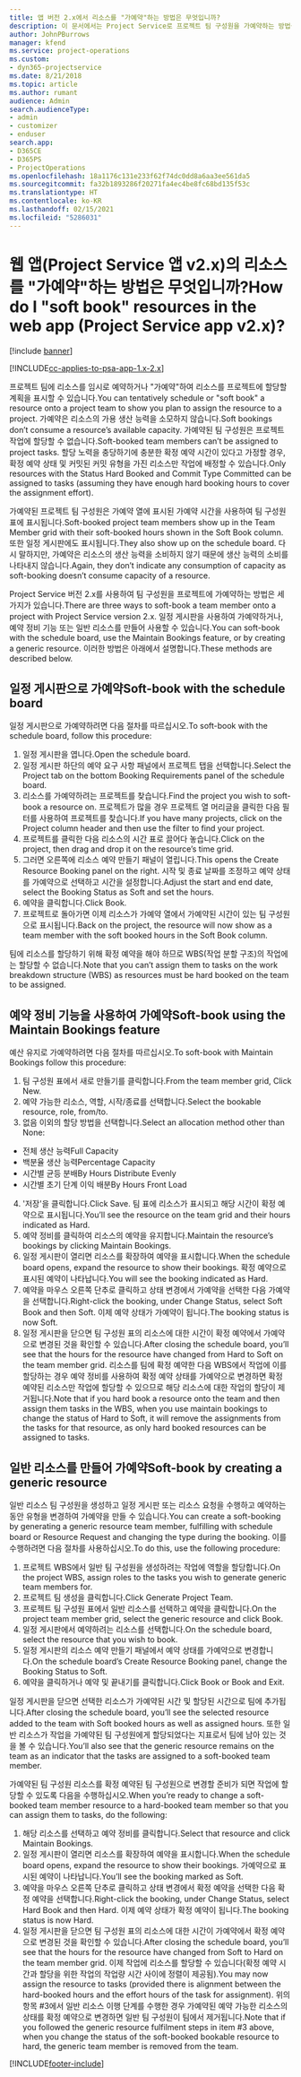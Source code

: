 ```yaml
---
title: 앱 버전 2.x에서 리소스를 "가예약"하는 방법은 무엇입니까?
description: 이 문서에서는 Project Service로 프로젝트 팀 구성원을 가예약하는 방법을 설명합니다.
author: JohnPBurrows
manager: kfend
ms.service: project-operations
ms.custom:
- dyn365-projectservice
ms.date: 8/21/2018
ms.topic: article
ms.author: rumant
audience: Admin
search.audienceType:
- admin
- customizer
- enduser
search.app:
- D365CE
- D365PS
- ProjectOperations
ms.openlocfilehash: 18a1176c131e233f62f74dc0dd8a6aa3ee561da5
ms.sourcegitcommit: fa32b1893286f20271fa4ec4be8fc68bd135f53c
ms.translationtype: HT
ms.contentlocale: ko-KR
ms.lasthandoff: 02/15/2021
ms.locfileid: "5286031"
---
```

# <a name="how-do-i-soft-book-resources-in-the-web-app-project-service-app-v2x"></a><span data-ttu-id="b698e-103">웹 앱(Project Service 앱 v2.x)의 리소스를 "가예약"하는 방법은 무엇입니까?</span><span class="sxs-lookup"><span data-stu-id="b698e-103">How do I "soft book" resources in the web app (Project Service app v2.x)?</span></span>

[!include [banner](../includes/psa-now-project-operations.md)]

[!INCLUDE[cc-applies-to-psa-app-1.x-2.x](../includes/cc-applies-to-psa-app-1x-2x.md)]

<span data-ttu-id="b698e-104">프로젝트 팀에 리소스를 임시로 예약하거나 "가예약"하여 리소스를 프로젝트에 할당할 계획을 표시할 수 있습니다.</span><span class="sxs-lookup"><span data-stu-id="b698e-104">You can tentatively schedule or "soft book" a resource onto a project team to show you plan to assign the resource to a project.</span></span> <span data-ttu-id="b698e-105">가예약은 리소스의 가용 생산 능력을 소모하지 않습니다.</span><span class="sxs-lookup"><span data-stu-id="b698e-105">Soft bookings don’t consume a resource’s available capacity.</span></span> <span data-ttu-id="b698e-106">가예약된 팀 구성원은 프로젝트 작업에 할당할 수 없습니다.</span><span class="sxs-lookup"><span data-stu-id="b698e-106">Soft-booked team members can’t be assigned to project tasks.</span></span> <span data-ttu-id="b698e-107">할당 노력을 충당하기에 충분한 확정 예약 시간이 있다고 가정할 경우, 확정 예약 상태 및 커밋된 커밋 유형을 가진 리소스만 작업에 배정할 수 있습니다.</span><span class="sxs-lookup"><span data-stu-id="b698e-107">Only resources with the Status Hard Booked and Commit Type Committed can be assigned to tasks (assuming they have enough hard booking hours to cover the assignment effort).</span></span>

<span data-ttu-id="b698e-108">가예약된 프로젝트 팀 구성원은 가예약 열에 표시된 가예약 시간을 사용하여 팀 구성원 표에 표시됩니다.</span><span class="sxs-lookup"><span data-stu-id="b698e-108">Soft-booked project team members show up in the Team Member grid with their soft-booked hours shown in the Soft Book column.</span></span> <span data-ttu-id="b698e-109">또한 일정 게시판에도 표시됩니다.</span><span class="sxs-lookup"><span data-stu-id="b698e-109">They also show up on the schedule board.</span></span> <span data-ttu-id="b698e-110">다시 말하지만, 가예약은 리소스의 생산 능력을 소비하지 않기 때문에 생산 능력의 소비를 나타내지 않습니다.</span><span class="sxs-lookup"><span data-stu-id="b698e-110">Again, they don’t indicate any consumption of capacity as soft-booking doesn’t consume capacity of a resource.</span></span>

<span data-ttu-id="b698e-111">Project Service 버전 2.x를 사용하여 팀 구성원을 프로젝트에 가예약하는 방법은 세 가지가 있습니다.</span><span class="sxs-lookup"><span data-stu-id="b698e-111">There are three ways to soft-book a team member onto a project with Project Service version 2.x.</span></span> <span data-ttu-id="b698e-112">일정 게시판을 사용하여 가예약하거나, 예약 정비 기능 또는 일반 리소스를 만들어 사용할 수 있습니다.</span><span class="sxs-lookup"><span data-stu-id="b698e-112">You can soft-book with the schedule board, use the Maintain Bookings feature, or by creating a generic resource.</span></span> <span data-ttu-id="b698e-113">이러한 방법은 아래에서 설명합니다.</span><span class="sxs-lookup"><span data-stu-id="b698e-113">These methods are described below.</span></span>

## <a name="soft-book-with-the-schedule-board"></a><span data-ttu-id="b698e-114">일정 게시판으로 가예약</span><span class="sxs-lookup"><span data-stu-id="b698e-114">Soft-book with the schedule board</span></span>

<span data-ttu-id="b698e-115">일정 게시판으로 가예약하려면 다음 절차를 따르십시오.</span><span class="sxs-lookup"><span data-stu-id="b698e-115">To soft-book with the schedule board, follow this procedure:</span></span> 
1. <span data-ttu-id="b698e-116">일정 게시판을 엽니다.</span><span class="sxs-lookup"><span data-stu-id="b698e-116">Open the schedule board.</span></span>
2. <span data-ttu-id="b698e-117">일정 게시판 하단의 예약 요구 사항 패널에서 프로젝트 탭을 선택합니다.</span><span class="sxs-lookup"><span data-stu-id="b698e-117">Select the Project tab on the bottom Booking Requirements panel of the schedule board.</span></span>
3. <span data-ttu-id="b698e-118">리소스를 가예약하려는 프로젝트를 찾습니다.</span><span class="sxs-lookup"><span data-stu-id="b698e-118">Find the project you wish to soft-book a resource on.</span></span> <span data-ttu-id="b698e-119">프로젝트가 많을 경우 프로젝트 열 머리글을 클릭한 다음 필터를 사용하여 프로젝트를 찾습니다.</span><span class="sxs-lookup"><span data-stu-id="b698e-119">If you have many projects, click on the Project column header and then use the filter to find your project.</span></span>
4. <span data-ttu-id="b698e-120">프로젝트를 클릭한 다음 리소스의 시간 표로 끌어다 놓습니다.</span><span class="sxs-lookup"><span data-stu-id="b698e-120">Click on the project, then drag and drop it on the resource’s time grid.</span></span>
5. <span data-ttu-id="b698e-121">그러면 오른쪽에 리소스 예약 만들기 패널이 열립니다.</span><span class="sxs-lookup"><span data-stu-id="b698e-121">This opens the Create Resource Booking panel on the right.</span></span> <span data-ttu-id="b698e-122">시작 및 종료 날짜를 조정하고 예약 상태를 가예약으로 선택하고 시간을 설정합니다.</span><span class="sxs-lookup"><span data-stu-id="b698e-122">Adjust the start and end date, select the Booking Status as Soft and set the hours.</span></span> 
6. <span data-ttu-id="b698e-123">예약을 클릭합니다.</span><span class="sxs-lookup"><span data-stu-id="b698e-123">Click Book.</span></span>
7. <span data-ttu-id="b698e-124">프로젝트로 돌아가면 이제 리소스가 가예약 열에서 가예약된 시간이 있는 팀 구성원으로 표시됩니다.</span><span class="sxs-lookup"><span data-stu-id="b698e-124">Back on the project, the resource will now show as a team member with the soft booked hours in the Soft Book column.</span></span>

<span data-ttu-id="b698e-125">팀에 리소스를 할당하기 위해 확정 예약을 해야 하므로 WBS(작업 분할 구조)의 작업에는 할당할 수 없습니다.</span><span class="sxs-lookup"><span data-stu-id="b698e-125">Note that you can’t assign them to tasks on the work breakdown structure (WBS) as resources must be hard booked on the team to be assigned.</span></span>

## <a name="soft-book-using-the-maintain-bookings-feature"></a><span data-ttu-id="b698e-126">예약 정비 기능을 사용하여 가예약</span><span class="sxs-lookup"><span data-stu-id="b698e-126">Soft-book using the Maintain Bookings feature</span></span>

<span data-ttu-id="b698e-127">예산 유지로 가예약하려면 다음 절차를 따르십시오.</span><span class="sxs-lookup"><span data-stu-id="b698e-127">To soft-book with Maintain Bookings follow this procedure:</span></span>
1. <span data-ttu-id="b698e-128">팀 구성원 표에서 새로 만들기를 클릭합니다.</span><span class="sxs-lookup"><span data-stu-id="b698e-128">From the team member grid, Click New.</span></span>
2. <span data-ttu-id="b698e-129">예약 가능한 리소스, 역할, 시작/종료를 선택합니다.</span><span class="sxs-lookup"><span data-stu-id="b698e-129">Select the bookable resource, role, from/to.</span></span>
3. <span data-ttu-id="b698e-130">없음 이외의 할당 방법을 선택합니다.</span><span class="sxs-lookup"><span data-stu-id="b698e-130">Select an allocation method other than None:</span></span>
- <span data-ttu-id="b698e-131">전체 생산 능력</span><span class="sxs-lookup"><span data-stu-id="b698e-131">Full Capacity</span></span>
- <span data-ttu-id="b698e-132">백분율 생산 능력</span><span class="sxs-lookup"><span data-stu-id="b698e-132">Percentage Capacity</span></span>
- <span data-ttu-id="b698e-133">시간별 균등 분배</span><span class="sxs-lookup"><span data-stu-id="b698e-133">By Hours Distribute Evenly</span></span>
- <span data-ttu-id="b698e-134">시간별 초기 단계 이익 배분</span><span class="sxs-lookup"><span data-stu-id="b698e-134">By Hours Front Load</span></span>
4. <span data-ttu-id="b698e-135">'저장'을 클릭합니다.</span><span class="sxs-lookup"><span data-stu-id="b698e-135">Click Save.</span></span> <span data-ttu-id="b698e-136">팀 표에 리소스가 표시되고 해당 시간이 확정 예약으로 표시됩니다.</span><span class="sxs-lookup"><span data-stu-id="b698e-136">You’ll see the resource on the team grid and their hours indicated as Hard.</span></span>
5. <span data-ttu-id="b698e-137">예약 정비를 클릭하여 리소스의 예약을 유지합니다.</span><span class="sxs-lookup"><span data-stu-id="b698e-137">Maintain the resource’s bookings by clicking Maintain Bookings.</span></span>
6. <span data-ttu-id="b698e-138">일정 게시판이 열리면 리소스를 확장하여 예약을 표시합니다.</span><span class="sxs-lookup"><span data-stu-id="b698e-138">When the schedule board opens, expand the resource to show their bookings.</span></span> <span data-ttu-id="b698e-139">확정 예약으로 표시된 예약이 나타납니다.</span><span class="sxs-lookup"><span data-stu-id="b698e-139">You will see the booking indicated as Hard.</span></span>
7. <span data-ttu-id="b698e-140">예약을 마우스 오른쪽 단추로 클릭하고 상태 변경에서 가예약을 선택한 다음 가예약을 선택합니다.</span><span class="sxs-lookup"><span data-stu-id="b698e-140">Right-click the booking, under Change Status, select Soft Book and then Soft.</span></span> <span data-ttu-id="b698e-141">이제 예약 상태가 가예약이 됩니다.</span><span class="sxs-lookup"><span data-stu-id="b698e-141">The booking status is now Soft.</span></span>
8. <span data-ttu-id="b698e-142">일정 게시판을 닫으면 팀 구성원 표의 리소스에 대한 시간이 확정 예약에서 가예약으로 변경된 것을 확인할 수 있습니다.</span><span class="sxs-lookup"><span data-stu-id="b698e-142">After closing the schedule board, you’ll see that the hours for the resource have changed from Hard to Soft on the team member grid.</span></span>
<span data-ttu-id="b698e-143">리소스를 팀에 확정 예약한 다음 WBS에서 작업에 이를 할당하는 경우 예약 정비를 사용하여 확정 예약 상태를 가예약으로 변경하면 확정 예약된 리소스만 작업에 할당할 수 있으므로 해당 리소스에 대한 작업의 할당이 제거됩니다.</span><span class="sxs-lookup"><span data-stu-id="b698e-143">Note that if you hard book a resource onto the team and then assign them tasks in the WBS, when you use maintain bookings to change the status of Hard to Soft, it will remove the assignments from the tasks for that resource, as only hard booked resources can be assigned to tasks.</span></span>

## <a name="soft-book-by-creating-a-generic-resource"></a><span data-ttu-id="b698e-144">일반 리소스를 만들어 가예약</span><span class="sxs-lookup"><span data-stu-id="b698e-144">Soft-book by creating a generic resource</span></span>

<span data-ttu-id="b698e-145">일반 리소스 팀 구성원을 생성하고 일정 게시판 또는 리소스 요청을 수행하고 예약하는 동안 유형을 변경하여 가예약을 만들 수 있습니다.</span><span class="sxs-lookup"><span data-stu-id="b698e-145">You can create a soft-booking by generating a generic resource team member, fulfilling with schedule board or Resource Request and changing the type during the booking.</span></span>
<span data-ttu-id="b698e-146">이를 수행하려면 다음 절차를 사용하십시오.</span><span class="sxs-lookup"><span data-stu-id="b698e-146">To do this, use the following procedure:</span></span>

1. <span data-ttu-id="b698e-147">프로젝트 WBS에서 일반 팀 구성원을 생성하려는 작업에 역할을 할당합니다.</span><span class="sxs-lookup"><span data-stu-id="b698e-147">On the project WBS, assign roles to the tasks you wish to generate generic team members for.</span></span>
2. <span data-ttu-id="b698e-148">프로젝트 팀 생성을 클릭합니다.</span><span class="sxs-lookup"><span data-stu-id="b698e-148">Click Generate Project Team.</span></span>
3. <span data-ttu-id="b698e-149">프로젝트 팀 구성원 표에서 일반 리소스를 선택하고 예약을 클릭합니다.</span><span class="sxs-lookup"><span data-stu-id="b698e-149">On the project team member grid, select the generic resource and click Book.</span></span>
4. <span data-ttu-id="b698e-150">일정 게시판에서 예약하려는 리소스를 선택합니다.</span><span class="sxs-lookup"><span data-stu-id="b698e-150">On the schedule board, select the resource that you wish to book.</span></span>
5. <span data-ttu-id="b698e-151">일정 게시판의 리소스 예약 만들기 패널에서 예약 상태를 가예약으로 변경합니다.</span><span class="sxs-lookup"><span data-stu-id="b698e-151">On the schedule board’s Create Resource Booking panel, change the Booking Status to Soft.</span></span>
6. <span data-ttu-id="b698e-152">예약을 클릭하거나 예약 및 끝내기를 클릭합니다.</span><span class="sxs-lookup"><span data-stu-id="b698e-152">Click Book or Book and Exit.</span></span>

<span data-ttu-id="b698e-153">일정 게시판을 닫으면 선택한 리소스가 가예약된 시간 및 할당된 시간으로 팀에 추가됩니다.</span><span class="sxs-lookup"><span data-stu-id="b698e-153">After closing the schedule board, you’ll see the selected resource added to the team with Soft booked hours as well as assigned hours.</span></span> <span data-ttu-id="b698e-154">또한 일반 리소스가 작업을 가예약된 팀 구성원에게 할당되었다는 지표로서 팀에 남아 있는 것을 볼 수 있습니다.</span><span class="sxs-lookup"><span data-stu-id="b698e-154">You’ll also see that the generic resource remains on the team as an indicator that the tasks are assigned to a soft-booked team member.</span></span>

<span data-ttu-id="b698e-155">가예약된 팀 구성원 리소스를 확정 예약된 팀 구성원으로 변경할 준비가 되면 작업에 할당할 수 있도록 다음을 수행하십시오.</span><span class="sxs-lookup"><span data-stu-id="b698e-155">When you’re ready to change a soft-booked team member resource to a hard-booked team member so that you can assign them to tasks, do the following:</span></span>

1. <span data-ttu-id="b698e-156">해당 리소스를 선택하고 예약 정비를 클릭합니다.</span><span class="sxs-lookup"><span data-stu-id="b698e-156">Select that resource and click Maintain Bookings.</span></span>
2. <span data-ttu-id="b698e-157">일정 게시판이 열리면 리소스를 확장하여 예약을 표시합니다.</span><span class="sxs-lookup"><span data-stu-id="b698e-157">When the schedule board opens, expand the resource to show their bookings.</span></span> <span data-ttu-id="b698e-158">가예약으로 표시된 예약이 나타납니다.</span><span class="sxs-lookup"><span data-stu-id="b698e-158">You’ll see the booking marked as Soft.</span></span>
3. <span data-ttu-id="b698e-159">예약을 마우스 오른쪽 단추로 클릭하고 상태 변경에서 확정 예약을 선택한 다음 확정 예약을 선택합니다.</span><span class="sxs-lookup"><span data-stu-id="b698e-159">Right-click the booking, under Change Status, select Hard Book and then Hard.</span></span> <span data-ttu-id="b698e-160">이제 예약 상태가 확정 예약이 됩니다.</span><span class="sxs-lookup"><span data-stu-id="b698e-160">The booking status is now Hard.</span></span>
4. <span data-ttu-id="b698e-161">일정 게시판을 닫으면 팀 구성원 표의 리소스에 대한 시간이 가예약에서 확정 예약으로 변경된 것을 확인할 수 있습니다.</span><span class="sxs-lookup"><span data-stu-id="b698e-161">After closing the schedule board, you’ll see that the hours for the resource have changed from Soft to Hard on the team member grid.</span></span> <span data-ttu-id="b698e-162">이제 작업에 리소스를 할당할 수 있습니다(확정 예약 시간과 할당을 위한 작업의 작업량 시간 사이에 정렬이 제공됨).</span><span class="sxs-lookup"><span data-stu-id="b698e-162">You may now assign the resource to tasks (provided there is alignment between the hard-booked hours and the effort hours of the task for assignment).</span></span> <span data-ttu-id="b698e-163">위의 항목 #3에서 일반 리소스 이행 단계를 수행한 경우 가예약된 예약 가능한 리소스의 상태를 확정 예약으로 변경하면 일반 팀 구성원이 팀에서 제거됩니다.</span><span class="sxs-lookup"><span data-stu-id="b698e-163">Note that if you followed the generic resource fulfilment steps in item #3 above, when you change the status of the soft-booked bookable resource to hard, the generic team member is removed from the team.</span></span>


[!INCLUDE[footer-include](../includes/footer-banner.md)]